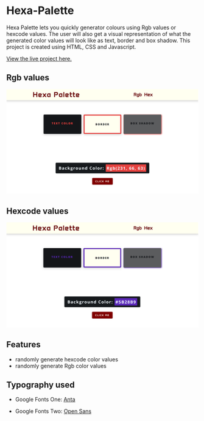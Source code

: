 # Hexa-Palette

Hexa Palette lets you quickly generator colours using Rgb values or hexcode values. The user will also get a visual representation of what the generated color values will look like as text, border and box shadow. This project is created using HTML, CSS and Javascript.

[View the live project here.](https://hexapalette.netlify.app//)

## Rgb values

![Hexcode Image](/assets/image/hexcode-screenshot.png)

## Hexcode values

![Rgb value Image](/assets/image/hexcode-screenshot-2.png)

## Features

- randomly generate hexcode color values
- randomly generate Rgb color values

## Typography used

- Google Fonts One: [Anta](https://fonts.google.com/specimen/Anta?query=anta)

- Google Fonts Two: [Open Sans](https://fonts.google.com/specimen/Open+Sans?query=open+sans)
